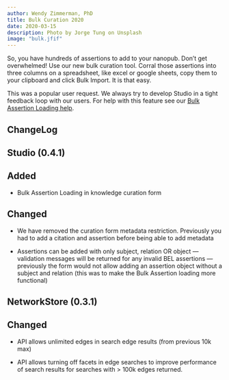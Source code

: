 ```yaml
---
author: Wendy Zimmerman, PhD
title: Bulk Curation 2020
date: 2020-03-15
description: Photo by Jorge Tung on Unsplash
image: "bulk.jfif"
---
```


So, you have hundreds of assertions to add to your nanopub. Don’t get overwhelmed! Use our new bulk curation tool. Corral those assertions into three columns on a spreadsheet, like excel or google sheets, copy them to your clipboard and click Bulk Import. It is that easy.

This was a popular user request. We always try to develop Studio in a tight feedback loop with our users. For help with this feature see our [Bulk Assertion Loading help](http://help.biodati.com/en/articles/3793525-bulk-assertion-uploads).

## ChangeLog

## Studio (0.4.1)

## Added

* Bulk Assertion Loading in knowledge curation form

## Changed

* We have removed the curation form metadata restriction. Previously you had to add a citation and assertion before being able to add metadata

* Assertions can be added with only subject, relation OR object — validation messages will be returned for any invalid BEL assertions — previously the form would not allow adding an assertion object without a subject and relation (this was to make the Bulk Assertion loading more functional)

## NetworkStore (0.3.1)

## Changed

* API allows unlimited edges in search edge results (from previous 10k max)

* API allows turning off facets in edge searches to improve performance of search results for searches with > 100k edges returned.
